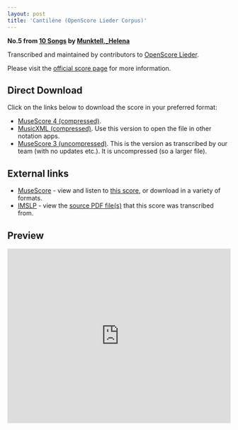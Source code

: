 ```yaml
---
layout: post
title: 'Cantilène (OpenScore Lieder Corpus)'
---
```


__No.5 from [10 Songs](https://fourscoreandmore.org/openscore/lieder/Munktell,_Helena/10_Songs/) by [Munktell,_Helena](https://fourscoreandmore.org/openscore/lieder/Munktell,_Helena)__

Transcribed and maintained by contributors to [OpenScore Lieder].

Please visit the [official score page] for more information.

[official score page]: https://musescore.com/openscore-lieder-corpus/scores/6654371
[OpenScore Lieder]: https://musescore.com/openscore-lieder-corpus

## Direct Download

Click on the links below to download the score in your preferred format:
- [MuseScore 4 (compressed)](https://github.com/openscore/lieder/blob/main/scores/Munktell,_Helena/10_Songs/05_Cantilène/lc6654371.mscz?raw=true).
- [MusicXML (compressed)](https://github.com/openscore/lieder/blob/main/scores/Munktell,_Helena/10_Songs/05_Cantilène/lc6654371.mxl?raw=true). Use this version to open the file in other notation apps.
- [MuseScore 3 (uncompressed)](https://github.com/openscore/lieder/blob/main/scores/Munktell,_Helena/10_Songs/05_Cantilène/lc6654371.mscx?raw=true). This is the version as transcribed by our team (with no updates etc.). It is uncompressed (so a larger file).

## External links

- [MuseScore] - view and listen to [this score][MuseScore], or download in a variety of formats.
- [IMSLP] - view the [source PDF file(s)][IMSLP] that this score was transcribed from.

[MuseScore]: https://musescore.com/score/6654371
[IMSLP]: https://imslp.org/wiki/Special:ReverseLookup/434307

## Preview

<iframe width="100%" height="394" src="https://musescore.com/openscore-lieder-corpus/scores/6654371/embed" frameborder="0" allowfullscreen allow="autoplay; fullscreen"></iframe>
